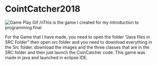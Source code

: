 # CointCatcher2018
![Game Play Gif](https://github.com/BriannaPGarland/CointCatcher2018/blob/main/pictures/Hnet-image.gif)
/nThis is the game I created for my introduction to programming final 


For the Game that I have made, you need to open the folder “Java files in SRC Folder” then open src folder and you need to download everything in the Src folder. download the images and the three classes that are in the SRC folder and then just launch the CoinCatcher code. This game was made in java and launched in eclipse IDE. 

